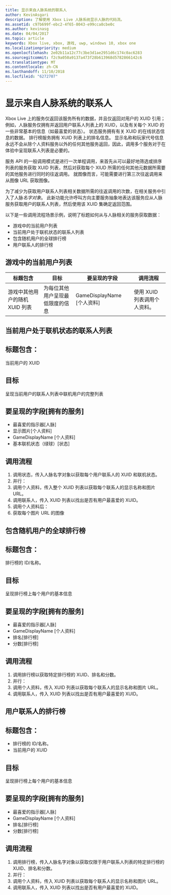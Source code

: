```yaml
---
title: 显示来自人脉系统的联系人
author: KevinAsgari
description: 了解使用 Xbox Live 人脉系统显示人脉的代码流。
ms.assetid: c97b699f-ebc2-4f65-8043-e99cca8cbe0c
ms.author: kevinasg
ms.date: 04/04/2017
ms.topic: article
keywords: Xbox live, xbox, 游戏, uwp, windows 10, xbox one
ms.localizationpriority: medium
ms.openlocfilehash: 2e02b11a12c77c3be3d1ae2951d6c174c0ac6283
ms.sourcegitcommit: f2c9a050a9137a473f28b613968d5782866142c6
ms.translationtype: MT
ms.contentlocale: zh-CN
ms.lasthandoff: 11/10/2018
ms.locfileid: "6272707"
---
```

# <a name="display-people-from-the-people-system"></a>显示来自人脉系统的联系人

Xbox Live 上的服务仅返回该服务所有的数据，并且仅返回对用户的 XUID 引用；例如，人脉服务仅拥有并返回用户联系人列表上的 XUID，以及有关每个 XUID 的一些非常基本的信息（如最喜爱的状态）。 状态服务拥有有关 XUID 的在线状态信息的数据。 排行榜服务拥有 XUID 列表上的排名信息。 显示名称和玩家代号信息永远不会从除个人资料服务以外的任何其他服务返回，因此，调用多个服务对于在体验中呈现联系人列表是必要的。

服务 API 的一般调用模式是进行一次单程调用，来首先从可以最好地筛选或排序列表的服务获取 XUID 列表，然后对获取每个 XIUD 所需的任何其他元数据所需要的其他服务进行同时的往返调用。 就图像而言，可能需要进行第三次往返调用来从图像 URL 获取图像。

为了减少为获取用户联系人列表相关数据所需的往返调用的次数，在相关服务中引入了人脉*名字对象*。 此新功能允许呼叫方向主要服务抽象地表达该服务应从人脉服务获取用户的联系人列表，然后使用该 XUID 集确定返回范围。

以下是一些调用流程场景示例，说明了标题如何从与人脉相关的服务获取数据：

-   游戏中的当前用户列表
-   当前用户处于联机状态的联系人列表
-   包含随机用户的全球排行榜
-   用户联系人的排行榜


## <a name="list-of-users-currently-in-game"></a>游戏中的当前用户列表

| 标题包含  | 目标  | 要呈现的字段  | 调用流程
|-------------------------------------------------|----------------------------------------------------|--------------------|--------------------------------------|
| 游戏中其他用户的随机 XUID 列表 | 为每位其他用户呈现最低限度的信息 | GameDisplayName \[个人资料\] | 使用 XUID 列表调用个人资料。 |


## <a name="list-of-the-current-users-people-who-are-online"></a>当前用户处于联机状态的联系人列表

## <a name="title-has"></a>标题包含：
当前用户的 XUID

## <a name="goal"></a>目标
呈现当前用户的联系人列表中联机用户的完整列表

## <a name="field-to-render-owning-service"></a>要呈现的字段\[拥有的服务\]
* 最喜爱的指示器[人脉]
* 显示图片[个人资料]
* GameDisplayName [个人资料]
* 基本联机状态（绿球）[状态]

## <a name="call-flow"></a>调用流程
1. 调用状态，传入人脉名字对象以获取每个用户联系人的 XUID 和联机状态。
1. 并行：
 1. 调用个人资料，传入整个 XUID 列表以获取每个联系人的显示名称和图片 URL。
 1. 调用联系人，传入 XUID 列表以找出是否有用户最喜爱的 XUID。
1. 调用个人资料后：
 1. 获取每个图片 URL 的图像

## <a name="global-leaderboard-containing-random-users"></a>包含随机用户的全球排行榜

## <a name="title-has"></a>标题包含：
排行榜的 ID/名称。

## <a name="goal"></a>目标
呈现排行榜上每个用户的基本信息

## <a name="field-to-render-owning-service"></a>要呈现的字段[拥有的服务]
* 最喜爱的指示器[人脉]
* GameDisplayName [个人资料]
* 排名[排行榜]
* 分数[排行榜]

## <a name="call-flow"></a>调用流程
1. 调用排行榜以获取特定排行榜的 XUID、排名和分数。
1. 并行：
 1. 调用个人资料，传入 XUID 列表以获取每个联系人的显示名称和图片 URL。
 1. 调用联系人，传入 XUID 列表以找出是否有用户最喜爱的 XUID。

## <a name="leaderboard-of-users-people"></a>用户联系人的排行榜

## <a name="title-has"></a>标题包含：
* 排行榜的 ID/名称。
* 当前用户的 XUID

## <a name="goal"></a>目标
呈现排行榜上每个用户的基本信息

## <a name="field-to-render-owning-service"></a>要呈现的字段[拥有的服务]
* 最喜爱的指示器[人脉]
* GameDisplayName [个人资料]
* 排名[排行榜]
* 分数[排行榜]

## <a name="call-flow"></a>调用流程
1. 调用排行榜，传入人脉名字对象以获取仅限于用户联系人列表的特定排行榜的 XUID、排名和分数。
1. 并行：
 1. 调用个人资料，传入 XUID 列表以获取每个联系人的显示名称和图片 URL。
 1. 调用联系人，传入 XUID 列表以找出是否有用户最喜爱的 XUID。
